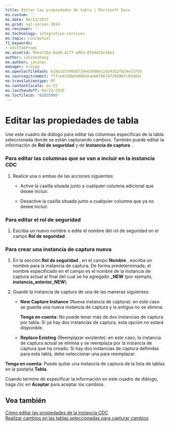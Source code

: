 ```yaml
---
title: Editar las propiedades de tabla | Microsoft Docs
ms.custom: ''
ms.date: 06/13/2017
ms.prod: sql-server-2014
ms.reviewer: ''
ms.technology: integration-services
ms.topic: conceptual
f1_keywords:
- editTabProps
ms.assetid: 95ea72ba-8e40-4177-a963-0fb4d10c56e3
author: janinezhang
ms.author: janinez
manager: craigg
ms.openlocfilehash: 618a155390d8719e639d0e12d241b2f824e5375d
ms.sourcegitcommit: f7fced330b64d6616aeb8766747295807c92dd41
ms.translationtype: MT
ms.contentlocale: es-ES
ms.lasthandoff: 04/23/2019
ms.locfileid: "62835995"
---
```

# <a name="edit-the-table-properties"></a>Editar las propiedades de tabla
  Use este cuadro de diálogo para editar las columnas específicas de la tabla seleccionada donde se están capturando cambios. También puede editar la información de **Rol de seguridad** y de **Instancia de captura** .  
  
### <a name="to-edit-the-columns-to-include-in-the-cdc-instance"></a>Para editar las columnas que se van a incluir en la instancia CDC  
  
1.  Realice una o ambas de las acciones siguientes:  
  
    -   Active la casilla situada junto a cualquier columna adicional que desee incluir.  
  
    -   Desactive la casilla situada junto a cualquier columna que ya no desee incluir.  
  
### <a name="to-edit-the-security-role"></a>Para editar el rol de seguridad  
  
1.  Escriba un nuevo nombre o edite el nombre del rol de seguridad en el campo **Rol de seguridad** .  
  
### <a name="to-create-a-new-capture-instance"></a>Para crear una instancia de captura nueva  
  
1.  En la sección **Rol de seguridad** , en el campo **Nombre** , escriba un nombre para la instancia de captura. De forma predeterminada, el nombre especificado en el campo es el nombre de la instancia de captura actual al final del cual se ha agregado **_NEW** (por ejemplo, **instancia_anterior_NEW**).  
  
2.  Guarde la instancia de captura de una de las maneras siguientes:  
  
    -   **New Capture Instance** (Nueva instancia de captura): en este caso se guarda una nueva instancia de captura y la antigua no se elimina.  
  
         **Tenga en cuenta**: No puede tener más de dos instancias de captura por tabla. Si ya hay dos instancias de captura, esta opción no estará disponible.  
  
    -   **Replace Existing** (Reemplazar existente): en este caso, la instancia de captura actual se elimina y se reemplaza por la instancia de captura que ha creado. Si hay dos instancias de captura definidas para esta tabla, debe seleccionar una para reemplazar.  
  
 **Tenga en cuenta**: Puede quitar una instancia de captura de la lista de tablas en la pestaña **Tabla**.  
  
 Cuando termine de especificar la información en este cuadro de diálogo, haga clic en **Aceptar** para aceptar los cambios.  
  
## <a name="see-also"></a>Vea también  
 [Cómo editar las propiedades de la instancia CDC](how-to-edit-the-cdc-instance-properties.md)   
 [Realizar cambios en las tablas seleccionadas para capturar cambios](make-changes-to-the-tables-selected-for-capturing-changes.md)  
  
  
